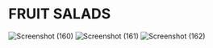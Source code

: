 # FRUIT SALADS


![Screenshot (160)](https://github.com/user-attachments/assets/a716ca48-2d18-4da0-96c6-007564aa6e99)
![Screenshot (161)](https://github.com/user-attachments/assets/13183edf-6a55-4342-8a1d-cb67aefcda47)
![Screenshot (162)](https://github.com/user-attachments/assets/d6a32839-6cea-4469-b331-3565ff657427)
